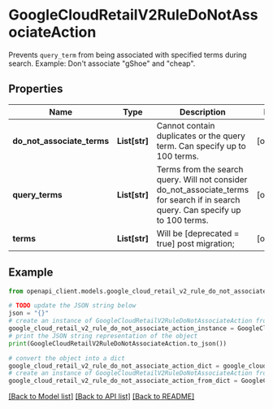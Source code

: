 # GoogleCloudRetailV2RuleDoNotAssociateAction

Prevents `query_term` from being associated with specified terms during search. Example: Don't associate \"gShoe\" and \"cheap\".

## Properties

Name | Type | Description | Notes
------------ | ------------- | ------------- | -------------
**do_not_associate_terms** | **List[str]** | Cannot contain duplicates or the query term. Can specify up to 100 terms. | [optional] 
**query_terms** | **List[str]** | Terms from the search query. Will not consider do_not_associate_terms for search if in search query. Can specify up to 100 terms. | [optional] 
**terms** | **List[str]** | Will be [deprecated &#x3D; true] post migration; | [optional] 

## Example

```python
from openapi_client.models.google_cloud_retail_v2_rule_do_not_associate_action import GoogleCloudRetailV2RuleDoNotAssociateAction

# TODO update the JSON string below
json = "{}"
# create an instance of GoogleCloudRetailV2RuleDoNotAssociateAction from a JSON string
google_cloud_retail_v2_rule_do_not_associate_action_instance = GoogleCloudRetailV2RuleDoNotAssociateAction.from_json(json)
# print the JSON string representation of the object
print(GoogleCloudRetailV2RuleDoNotAssociateAction.to_json())

# convert the object into a dict
google_cloud_retail_v2_rule_do_not_associate_action_dict = google_cloud_retail_v2_rule_do_not_associate_action_instance.to_dict()
# create an instance of GoogleCloudRetailV2RuleDoNotAssociateAction from a dict
google_cloud_retail_v2_rule_do_not_associate_action_from_dict = GoogleCloudRetailV2RuleDoNotAssociateAction.from_dict(google_cloud_retail_v2_rule_do_not_associate_action_dict)
```
[[Back to Model list]](../README.md#documentation-for-models) [[Back to API list]](../README.md#documentation-for-api-endpoints) [[Back to README]](../README.md)


